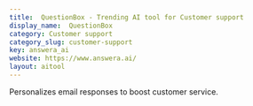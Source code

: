 ```yaml
---
title:  QuestionBox - Trending AI tool for Customer support
display_name:  QuestionBox
category: Customer support
category_slug: customer-support
key: answera_ai
website: https://www.answera.ai/
layout: aitool
---
```


Personalizes email responses to boost customer service.
